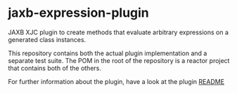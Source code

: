 # jaxb-expression-plugin
JAXB XJC plugin to create methods that evaluate arbitrary expressions on a generated class instances.

This repository contains both the actual plugin implementation and a separate test suite.
The POM in the root of the repository is a reactor project that contains both of the others.

For further information about the plugin, have a look at the plugin [README](https://github.com/mklemm/jaxb-expression-plugin/plugin/README.md)

